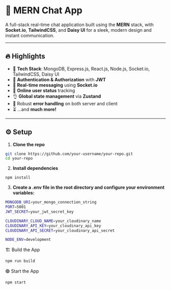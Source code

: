 # 🚀 MERN Chat App

A full-stack real-time chat application built using the **MERN** stack, with **Socket.io**, **TailwindCSS**, and **Daisy UI** for a sleek, modern design and instant communication.

---

## 🔥 Highlights

- 🌟 **Tech Stack**: MongoDB, Express.js, React.js, Node.js, Socket.io, TailwindCSS, Daisy UI  
- 🎃 **Authentication & Authorization** with **JWT**  
- 👾 **Real-time messaging** using **Socket.io**  
- 🚀 **Online user status** tracking  
- 👌 **Global state management** via **Zustand**  
- 🐞 Robust **error handling** on both server and client  
- ⏳ ...and **much more!**

---

## ⚙️ Setup

1. **Clone the repo**
```bash
git clone https://github.com/your-username/your-repo.git
cd your-repo
```


2. **Install dependencies**
```bash
npm install
```


3. **Create a .env file in the root directory and configure your environment variables:**
```bash
MONGODB_URI=your_mongo_connection_string
PORT=5001
JWT_SECRET=your_jwt_secret_key

CLOUDINARY_CLOUD_NAME=your_cloudinary_name
CLOUDINARY_API_KEY=your_cloudinary_api_key
CLOUDINARY_API_SECRET=your_cloudinary_api_secret

NODE_ENV=development
```


🏗️ Build the App
```bash
npm run build
```


🟢 Start the App
```bash
npm start
```


